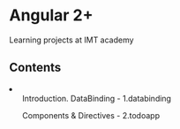 # Angular 2+
Learning projects at IMT academy


## Contents 
<li>
<ul>Introduction. DataBinding - 1.databinding</ul>
<ul>Components & Directives - 2.todoapp</ul>
</li>
 

